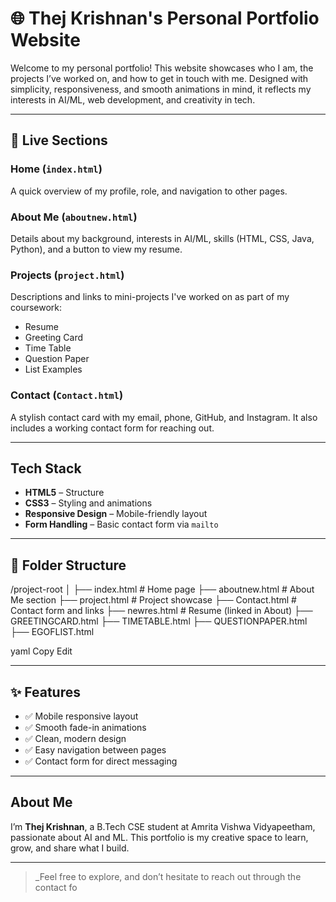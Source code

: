 # 🌐 Thej Krishnan's Personal Portfolio Website

Welcome to my personal portfolio! This website showcases who I am, the projects I’ve worked on, and how to get in touch with me. Designed with simplicity, responsiveness, and smooth animations in mind, it reflects my interests in AI/ML, web development, and creativity in tech.

---

## 🔗 Live Sections

###  Home (`index.html`)
A quick overview of my profile, role, and navigation to other pages.

###  About Me (`aboutnew.html`)
Details about my background, interests in AI/ML, skills (HTML, CSS, Java, Python), and a button to view my resume.

###  Projects (`project.html`)
Descriptions and links to mini-projects I've worked on as part of my coursework:
- Resume
- Greeting Card
- Time Table
- Question Paper
- List Examples

###  Contact (`Contact.html`)
A stylish contact card with my email, phone, GitHub, and Instagram. It also includes a working contact form for reaching out.

---

## Tech Stack

- **HTML5** – Structure  
- **CSS3** – Styling and animations  
- **Responsive Design** – Mobile-friendly layout  
- **Form Handling** – Basic contact form via `mailto`

---

## 📁 Folder Structure

/project-root │ ├── index.html # Home page ├── aboutnew.html # About Me section ├── project.html # Project showcase ├── Contact.html # Contact form and links ├── newres.html # Resume (linked in About) ├── GREETINGCARD.html ├── TIMETABLE.html ├── QUESTIONPAPER.html ├── EGOFLIST.html

yaml
Copy
Edit

---

## ✨ Features

- ✅ Mobile responsive layout  
- ✅ Smooth fade-in animations  
- ✅ Clean, modern design  
- ✅ Easy navigation between pages  
- ✅ Contact form for direct messaging

---

##  About Me

I’m **Thej Krishnan**, a B.Tech CSE student at Amrita Vishwa Vidyapeetham, passionate about AI and ML. This portfolio is my creative space to learn, grow, and share what I build.

---

> _Feel free to explore, and don’t hesitate to reach out through the contact fo
